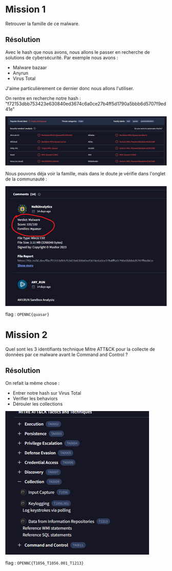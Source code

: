 # Mission 1

Retrouver la famille de ce malware.


## Résolution

Avec le hash que nous avons, nous allons le passer en recherche de solutions de cybersécurité. Par exemple nous avons :
- Malware bazaar
- Anyrun
- Virus Total

J'aime particulièrement ce dernier donc nous allons l'utiliser.

On rentre en recherche notre hash : "f72153dbb753423e630840ed3674c6a0ce27b4ff5d1790a5bbb6d5707f9ed41e"

![alt text](image-2.png)

Nous pouvons déja voir la famille, mais dans le doute je vérifie dans l'onglet de la communauté :

![alt text](image-1.png)


flag : ``OPENNC{quasar}``






# Mission 2

Quel sont les 3 identifiants technique Mitre ATT&CK pour la collecte de données par ce malware avant le Command and Control ?


## Résolution

On refait la même chose :
- Entrer notre hash sur Virus Total
- Verifier les behaviors
- Dérouler les collections



![alt text](image-3.png)


flag : ``OPENNC{T1056_T1056.001_T1213}``



































